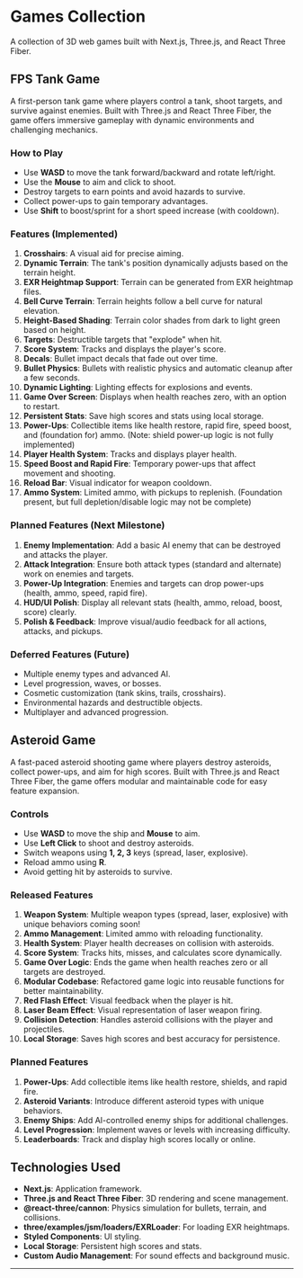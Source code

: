 # Games Collection

A collection of 3D web games built with Next.js, Three.js, and React Three Fiber.

## FPS Tank Game

A first-person tank game where players control a tank, shoot targets, and survive against enemies. Built with Three.js and React Three Fiber, the game offers immersive gameplay with dynamic environments and challenging mechanics.

### How to Play

- Use **WASD** to move the tank forward/backward and rotate left/right.
- Use the **Mouse** to aim and click to shoot.
- Destroy targets to earn points and avoid hazards to survive.
- Collect power-ups to gain temporary advantages.
- Use **Shift** to boost/sprint for a short speed increase (with cooldown).

### Features (Implemented)

1. **Crosshairs**: A visual aid for precise aiming.
2. **Dynamic Terrain**: The tank's position dynamically adjusts based on the terrain height.
3. **EXR Heightmap Support**: Terrain can be generated from EXR heightmap files.
4. **Bell Curve Terrain**: Terrain heights follow a bell curve for natural elevation.
5. **Height-Based Shading**: Terrain color shades from dark to light green based on height.
6. **Targets**: Destructible targets that "explode" when hit.
7. **Score System**: Tracks and displays the player's score.
8. **Decals**: Bullet impact decals that fade out over time.
9. **Bullet Physics**: Bullets with realistic physics and automatic cleanup after a few seconds.
10. **Dynamic Lighting**: Lighting effects for explosions and events.
11. **Game Over Screen**: Displays when health reaches zero, with an option to restart.
12. **Persistent Stats**: Save high scores and stats using local storage.
13. **Power-Ups**: Collectible items like health restore, rapid fire, speed boost, and (foundation for) ammo. (Note: shield power-up logic is not fully implemented)
14. **Player Health System**: Tracks and displays player health.
15. **Speed Boost and Rapid Fire**: Temporary power-ups that affect movement and shooting.
16. **Reload Bar**: Visual indicator for weapon cooldown.
17. **Ammo System**: Limited ammo, with pickups to replenish. (Foundation present, but full depletion/disable logic may not be complete)

### Planned Features (Next Milestone)

1. **Enemy Implementation**: Add a basic AI enemy that can be destroyed and attacks the player.
2. **Attack Integration**: Ensure both attack types (standard and alternate) work on enemies and targets.
3. **Power-Up Integration**: Enemies and targets can drop power-ups (health, ammo, speed, rapid fire).
4. **HUD/UI Polish**: Display all relevant stats (health, ammo, reload, boost, score) clearly.
5. **Polish & Feedback**: Improve visual/audio feedback for all actions, attacks, and pickups.

### Deferred Features (Future)

- Multiple enemy types and advanced AI.
- Level progression, waves, or bosses.
- Cosmetic customization (tank skins, trails, crosshairs).
- Environmental hazards and destructible objects.
- Multiplayer and advanced progression.

## Asteroid Game

A fast-paced asteroid shooting game where players destroy asteroids, collect power-ups, and aim for high scores. Built with Three.js and React Three Fiber, the game offers modular and maintainable code for easy feature expansion.

### Controls

- Use **WASD** to move the ship and **Mouse** to aim.
- Use **Left Click** to shoot and destroy asteroids.
- Switch weapons using **1, 2, 3** keys (spread, laser, explosive).
- Reload ammo using **R**.
- Avoid getting hit by asteroids to survive.

### Released Features

1. **Weapon System**: Multiple weapon types (spread, laser, explosive) with unique behaviors coming soon!
2. **Ammo Management**: Limited ammo with reloading functionality.
3. **Health System**: Player health decreases on collision with asteroids.
4. **Score System**: Tracks hits, misses, and calculates score dynamically.
5. **Game Over Logic**: Ends the game when health reaches zero or all targets are destroyed.
6. **Modular Codebase**: Refactored game logic into reusable functions for better maintainability.
7. **Red Flash Effect**: Visual feedback when the player is hit.
8. **Laser Beam Effect**: Visual representation of laser weapon firing.
9. **Collision Detection**: Handles asteroid collisions with the player and projectiles.
10. **Local Storage**: Saves high scores and best accuracy for persistence.

### Planned Features

1. **Power-Ups**: Add collectible items like health restore, shields, and rapid fire.
2. **Asteroid Variants**: Introduce different asteroid types with unique behaviors.
3. **Enemy Ships**: Add AI-controlled enemy ships for additional challenges.
4. **Level Progression**: Implement waves or levels with increasing difficulty.
5. **Leaderboards**: Track and display high scores locally or online.

## Technologies Used

- **Next.js**: Application framework.
- **Three.js and React Three Fiber**: 3D rendering and scene management.
- **@react-three/cannon**: Physics simulation for bullets, terrain, and collisions.
- **three/examples/jsm/loaders/EXRLoader**: For loading EXR heightmaps.
- **Styled Components**: UI styling.
- **Local Storage**: Persistent high scores and stats.
- **Custom Audio Management**: For sound effects and background music.

---
